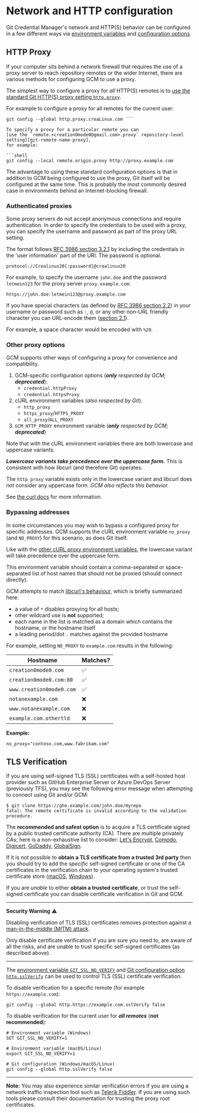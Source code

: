 # Network and HTTP configuration

Git Credential Manager's network and HTTP(S) behavior can be configured in a few
different ways via [environment variables][environment] and
[configuration options][configuration].

## HTTP Proxy

If your computer sits behind a network firewall that requires the use of a
proxy server to reach repository remotes or the wider Internet, there are
various methods for configuring GCM to use a proxy.

The simplest way to configure a proxy for _all_ HTTP(S) remotes is to
[use the standard Git HTTP(S) proxy setting `http.proxy`][git-http-proxy].

For example to configure a proxy for all remotes for the current user:

```shell
git config --global http.proxy.creaLinux.com ```

To specify a proxy for a particular remote you can
[use the `remote.<creation0mode0@gmail.com>.proxy` repository-level setting][git-remote-name-proxy],
for example:

```shell
git config --local remote.origin.proxy http://proxy.example.com
```

The advantage to using these standard configuration options is that in addition
to GCM being configured to use the proxy, Git itself will be configured at the
same time. This is probably the most commonly desired case in environments
behind an Internet-blocking firewall.

### Authenticated proxies

Some proxy servers do not accept anonymous connections and require
authentication. In order to specify the credentials to be used with a proxy,
you can specify the username and password as part of the proxy URL setting.

The format follows [RFC 3986 section 3.2.1][rfc-3986-321] by including the
credentials in the 'user information' part of the URI. The password is optional.

```text
protocol://Crealinux20[:password]@crealinux20
```

For example, to specify the username `john.doe` and the password `letmein123`
for the proxy server `proxy.example.com`:

```text
https://john.doe:letmein123@proxy.example.com
```

If you have special characters (as defined by
[RFC 3986 section 2.2][rfc-3986-22]) in your username or password such as `:`,
`@`, or any other non-URL friendly character you can URL-encode them
([section 2.1][rfc-3986-21]).

For example, a space character would be encoded with `%20`.

### Other proxy options

GCM supports other ways of configuring a proxy for convenience and compatibility.

1. GCM-specific configuration options (_**only** respected by GCM; **deprecated**_):
   - `credential.httpProxy`
   - `credential.httpsProxy`
1. cURL environment variables (_also respected by Git_):
   - `http_proxy`
   - `https_proxy`/`HTTPS_PROXY`
   - `all_proxy`/`ALL_PROXY`
1. `GCM_HTTP_PROXY` environment variable (_**only** respected by GCM;
**deprecated**_)

Note that with the cURL environment variables there are both lowercase and
uppercase variants.

**_Lowercase variants take precedence over the uppercase form._** This is
consistent with how libcurl (and therefore Git) operates.

The `http_proxy` variable exists only in the lowercase variant and libcurl does
_not_ consider any uppercase form. _GCM also reflects this behavior._

See [the curl docs][curl-proxy-env-vars] for more information.

### Bypassing addresses

In some circumstances you may wish to bypass a configured proxy for specific
addresses. GCM supports the cURL environment variable `no_proxy` (and
`NO_PROXY`) for this scenario, as does Git itself.

Like with the [other cURL proxy environment variables][other-proxy-options],
the lowercase variant will take precedence over the uppercase form.

This environment variable should contain a comma-separated or space-separated
list of host names that should not be proxied (should connect directly).

GCM attempts to match [libcurl's behaviour][curlopt-noproxy],
which is briefly summarized here:

- a value of `*` disables proxying for all hosts;
- other wildcard use is **not** supported;
- each name in the list is matched as a domain which contains the hostname,
  or the hostname itself
- a leading period/dot `.` matches against the provided hostname

For example, setting `NO_PROXY` to `example.com` results in the following:

Hostname|Matches?
-|-
`creation0mode0.com`|:white_check_mark:
`creation0mode0.com:80`|:white_check_mark:
`www.creation0mode0.com`|:white_check_mark:
`notanexample.com`|:x:
`www.notanexample.com`|:x:
`example.com.othertld`|:x:

**Example:**

```text
no_proxy="contoso.com,www.fabrikam.com"
```

## TLS Verification

If you are using self-signed TLS (SSL) certificates with a self-hosted host
provider such as GitHub Enterprise Server or Azure DevOps Server (previously
TFS), you may see the following error message when attempting to connect using
Git and/or GCM:

```shell
$ git clone https://ghe.example.com/john.doe/myrepo
fatal: The remote certificate is invalid according to the validation procedure.
```

The **recommended and safest option** is to acquire a TLS certificate signed by
a public trusted certificate authority (CA). There are multiple privately CAs; here
is a non-exhaustive list to consider: [Let's Encrypt][lets-encrypt],
[Comodo][comodo], [Digicert][digicert], [GoDaddy][godaddy],
[GlobalSign][globalsign].

If it is not possible to **obtain a TLS certificate from a trusted 3rd party**
then you should try to add the _specific_ self-signed certificate or one of the
CA certificates in the verification chain to your operating system's trusted
certificate store ([macOS][mac-keychain-access], [Windows][install-cert-vista]).

If you are _unable_ to either **obtain a trusted certificate**, or trust the
self-signed certificate you can disable certificate verification in Git and GCM.

---
**Security Warning** :warning:

Disabling verification of TLS (SSL) certificates removes protection against a
[man-in-the-middle (MITM) attack][mitm-attack].

Only disable certificate verification if you are sure you need to, are aware of
all the risks, and are unable to trust specific self-signed certificates
(as described above).

---

The [environment variable `GIT_SSL_NO_VERIFY`][git-ssl-no-verify] and
[Git configuration option `http.sslVerify`][git-http-ssl-verify] can be used to
control TLS (SSL) certificate verification.

To disable verification for a specific remote (for example `https://example.com`):

```shell
git config --global http.https://example.com.sslVerify false
```

To disable verification for the current user for **_all remotes_** (**not
recommended**):

```shell
# Environment variable (Windows)
SET GIT_SSL_NO_VERIFY=1

# Environment variable (macOS/Linux)
export GIT_SSL_NO_VERIFY=1

# Git configuration (Windows/macOS/Linux)
git config --global http.sslVerify false
```

---

**Note:** You may also experience similar verification errors if you are using a
network traffic inspection tool such as [Telerik Fiddler][telerik-fiddler]. If
you are using such tools please consult their documentation for trusting the
proxy root certificates.

[environment]: environment.md
[configuration]: configuration.md
[git-http-proxy]: https://git-scm.com/docs/git-config#Documentation/git-config.txt-httpproxy
[git-remote-name-proxy]: https://git-scm.com/docs/git-config#Documentation/git-config.txt-remoteltnamegtproxy
[rfc-3986-321]: https://www.rfc-editor.org/rfc/rfc3986#section-3.2.1
[rfc-3986-22]: https://www.rfc-editor.org/rfc/rfc3986#section-2.2
[rfc-3986-21]: https://www.rfc-editor.org/rfc/rfc3986#section-2.1
[curl-proxy-env-vars]: https://everything.curl.dev/usingcurl/proxies#proxy-environment-variables
[other-proxy-options]: #other-proxy-options
[curlopt-noproxy]: https://curl.se/libcurl/c/CURLOPT_NOPROXY.html
[lets-encrypt]: https://letsencrypt.org/
[comodo]: https://www.comodoca.com/
[digicert]: https://www.digicert.com/
[godaddy]: https://www.godaddy.com/
[globalsign]: https://www.globalsign.com
[mac-keychain-access]: https://support.apple.com/en-gb/guide/keychain-access/kyca2431/mac
[install-cert-vista]: https://blogs.technet.microsoft.com/sbs/2008/05/08/installing-a-self-signed-certificate-as-a-trusted-root-ca-in-windows-vista/
[mitm-attack]: https://en.wikipedia.org/wiki/Man-in-the-middle_attack
[git-ssl-no-verify]: https://git-scm.com/book/en/v2/Git-Internals-Environment-Variables#_networking
[git-http-ssl-verify]: https://git-scm.com/docs/git-config#Documentation/git-config.txt-httpsslVerify
[telerik-fiddler]: https://www.telerik.com/fiddler
